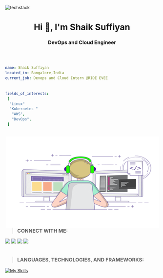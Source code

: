 ![techstack](https://user-images.githubusercontent.com/52347812/137624699-ce6bb7ee-eb84-46f1-ac69-c4b78b22db90.png)
<h1 align="center">Hi 👋, I'm Shaik Suffiyan</h1>
<h3 align="center">DevOps and Cloud Engineer </h3>
<br></br>

 ```yaml
name: Shaik Suffiyan
located_in: Bangalore,India
current_job: Devops and Cloud Intern @RIDE EVEE


fields_of_interests:
  [
   "Linux"
   "Kubernetes "
    "AWS",
    "DevOps",
  ]
  
```

<!-- GIF -->
<img align="right" height="300" width="500" src="https://raw.githubusercontent.com/mikonoid/mikonoid/main/images/gifs/coder3.gif" />

<br></br>
>### CONNECT WITH ME: 
<!-- ![My socials](https://skillicons.dev/icons?i=linkedin,YouTube,github) -->
[<img src="https://img.shields.io/badge/linkedin-%230077b5.svg?&style=for-the-badge&logo=linkedin&logoColor=white" />][linkedin]
[<img src ="https://img.shields.io/badge/github-%23333.svg?&style=for-the-badge&logo=github&logoColor=white"/>][github]
[<img src ="https://img.shields.io/badge/youtube-%23333.svg?&style=for-the-badge&logo=github&logoColor=white"/>][Youtube]
[<img src ="https://img.shields.io/badge/hashnode-%23333.svg?&style=for-the-badge&logo=github&logoColor=white"/>][Hashnode]
<br></br> 

> ### LANGUAGES, TECHNOLOGIES, AND FRAMEWORKS:
[![My Skills](https://skillicons.dev/icons?i=aws,git,jenkins,linux,docker,kubernetes,ansible,prometheus,grafana&perline=6)](https://skillicons.dev)
 



 [YouTube]: https://www.youtube.com/@shaikSuffiyan-13
 [linkedin]: https://www.linkedin.com/in/ssuffiyan/
 [github]: https://github.com/suffiyan13
 [Hashnode]: https://https://hashnode.com/@Suffiyan


